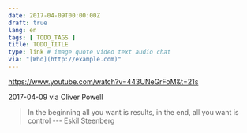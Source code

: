 ```yaml
---
date: 2017-04-09T00:00:00Z
draft: true
lang: en
tags: [ TODO_TAGS ]
title: TODO_TITLE
type: link # image quote video text audio chat
via: "[Who](http://example.com)"
---
```

<https://www.youtube.com/watch?v=443UNeGrFoM&t=21s>

2017-04-09 via Oliver Powell



> In the beginning all you want is results, in the end, all you want is control
> --- Eskil Steenberg

